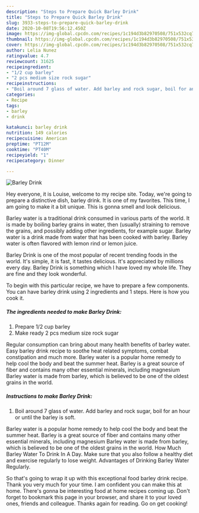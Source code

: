 ```yaml
---
description: "Steps to Prepare Quick Barley Drink"
title: "Steps to Prepare Quick Barley Drink"
slug: 3933-steps-to-prepare-quick-barley-drink
date: 2020-10-08T19:56:12.450Z
image: https://img-global.cpcdn.com/recipes/1c194d3b82970508/751x532cq70/barley-drink-recipe-main-photo.jpg
thumbnail: https://img-global.cpcdn.com/recipes/1c194d3b82970508/751x532cq70/barley-drink-recipe-main-photo.jpg
cover: https://img-global.cpcdn.com/recipes/1c194d3b82970508/751x532cq70/barley-drink-recipe-main-photo.jpg
author: Lelia Nunez
ratingvalue: 4.7
reviewcount: 31625
recipeingredient:
- "1/2 cup barley"
- "2 pcs medium size rock sugar"
recipeinstructions:
- "Boil around 7 glass of water. Add barley and rock sugar, boil for an hour or until the barley is soft."
categories:
- Recipe
tags:
- barley
- drink

katakunci: barley drink 
nutrition: 149 calories
recipecuisine: American
preptime: "PT12M"
cooktime: "PT40M"
recipeyield: "1"
recipecategory: Dinner

---
```



![Barley Drink](https://img-global.cpcdn.com/recipes/1c194d3b82970508/751x532cq70/barley-drink-recipe-main-photo.jpg)

Hey everyone, it is Louise, welcome to my recipe site. Today, we're going to prepare a distinctive dish, barley drink. It is one of my favorites. This time, I am going to make it a bit unique. This is gonna smell and look delicious.

Barley water is a traditional drink consumed in various parts of the world. It is made by boiling barley grains in water, then (usually) straining to remove the grains, and possibly adding other ingredients, for example sugar. Barley water is a drink made from water that has been cooked with barley. Barley water is often flavored with lemon rind or lemon juice.

Barley Drink is one of the most popular of recent trending foods in the world. It's simple, it is fast, it tastes delicious. It's appreciated by millions every day. Barley Drink is something which I have loved my whole life. They are fine and they look wonderful.


To begin with this particular recipe, we have to prepare a few components. You can have barley drink using 2 ingredients and 1 steps. Here is how you cook it.

<!--inarticleads1-->

##### The ingredients needed to make Barley Drink:

1. Prepare 1/2 cup barley
1. Make ready 2 pcs medium size rock sugar


Regular consumption can bring about many health benefits of barley water. Easy barley drink recipe to soothe heat related symptoms, combat constipation and much more. Barley water is a popular home remedy to help cool the body and beat the summer heat. Barley is a great source of fiber and contains many other essential minerals, including magnesium Barley water is made from barley, which is believed to be one of the oldest grains in the world. 

<!--inarticleads2-->

##### Instructions to make Barley Drink:

1. Boil around 7 glass of water. Add barley and rock sugar, boil for an hour or until the barley is soft.


Barley water is a popular home remedy to help cool the body and beat the summer heat. Barley is a great source of fiber and contains many other essential minerals, including magnesium Barley water is made from barley, which is believed to be one of the oldest grains in the world. How Much Barley Water To Drink In A Day. Make sure that you also follow a healthy diet and exercise regularly to lose weight. Advantages of Drinking Barley Water Regularly. 

So that's going to wrap it up with this exceptional food barley drink recipe. Thank you very much for your time. I am confident you can make this at home. There's gonna be interesting food at home recipes coming up. Don't forget to bookmark this page in your browser, and share it to your loved ones, friends and colleague. Thanks again for reading. Go on get cooking!
